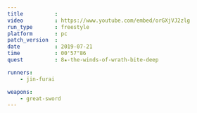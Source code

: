 ```yaml
---
title          :
video          : https://www.youtube.com/embed/orGXjVJ2zlg
run_type       : freestyle
platform       : pc
patch_version  :
date           : 2019-07-21
time           : 00'57"86
quest          : 8★-the-winds-of-wrath-bite-deep

runners:
    - jin-furai

weapons:
    - great-sword
---
```

